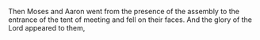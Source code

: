 Then Moses and Aaron went from the presence of the assembly to the entrance of the tent of meeting and fell on their faces. And the glory of the Lord appeared to them,
